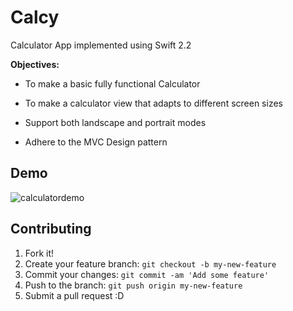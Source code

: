 # Calcy

Calculator App implemented using Swift 2.2

**Objectives:**

* To make a basic fully functional Calculator

* To make a calculator view that adapts to different screen sizes

* Support both landscape and portrait modes

* Adhere to the MVC Design pattern

## Demo 

![calculatordemo](https://cloud.githubusercontent.com/assets/8016341/16539594/29840b0c-408b-11e6-9ee5-3da2703b7eab.gif)

## Contributing
1. Fork it!
2. Create your feature branch: `git checkout -b my-new-feature`
3. Commit your changes: `git commit -am 'Add some feature'`
4. Push to the branch: `git push origin my-new-feature`
5. Submit a pull request :D
